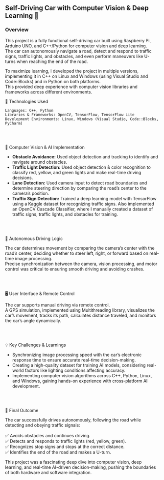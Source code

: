

## Self-Driving Car with Computer Vision & Deep Learning 🚗



### **Overview**

This project is a fully functional self-driving car built using Raspberry Pi, Arduino UNO, and C++/Python for computer vision and deep learning. <br>
The car can autonomously navigate a road, detect and respond to traffic signs, traffic lights, and obstacles, and even perform maneuvers like U-turns when reaching the end of the road. <br>

To maximize learning, I developed the project in multiple versions, implementing it in C++ on Linux and Windows (using Visual Studio and Code::Blocks) and in Python on both platforms. <br>
This provided deep experience with computer vision libraries and frameworks across different environments.

🔧 Technologies Used

    Languages: C++, Python 
    Libraries & Frameworks: OpenCV, TensorFlow, TensorFlow Lite 
    Development Environments: Linux, Windows (Visual Studio, Code::Blocks, PyCharm) 

<br>
<br>

🚦 Computer Vision & AI Implementation

 - **Obstacle Avoidance:** Used object detection and tracking to identify and navigate around obstacles.
 - **Traffic Light Detection:** Used object detection & color recognition to classify red, yellow, and green lights and make real-time driving decisions.
 - **Lane Detection:** Used camera input to detect road boundaries and determine steering direction by comparing the road’s center to the camera’s position. 
 - **Traffic Sign Detection:** Trained a deep learning model with TensorFlow using a Kaggle dataset for recognizing traffic signs. Also implemented an OpenCV Cascade Classifier, where I manually created a dataset of                                  traffic signs, traffic lights, and obstacles for training. 


<br>
<br>

🤖 Autonomous Driving Logic

The car determines movement by comparing the camera’s center with the road’s center, deciding whether to steer left, right, or forward based on real-time image processing. <br>
Precise synchronization between the camera, vision processing, and motor control was critical to ensuring smooth driving and avoiding crashes. <br>


<br>
<br>

🖥️ User Interface & Remote Control

The car supports manual driving via remote control. <br>
A GPS simulation, implemented using Multithreading library, visualizes the car’s movement, tracks its path, calculates distance traveled, and monitors the car’s angle dynamically. <br>


<br>
<br>

💡 Key Challenges & Learnings

 - Synchronizing image processing speed with the car’s electronic response time to ensure accurate real-time decision-making. 
 - Creating a high-quality dataset for training AI models, considering real-world factors like lighting conditions affecting accuracy. 
 - Implementing computer vision algorithms across C++, Python, Linux, and Windows, gaining hands-on experience with cross-platform AI development. 



<br>
<br>

🎯 Final Outcome

The car successfully drives autonomously, following the road while detecting and obeying traffic signals: <br> <br>
✅ Avoids obstacles and continues driving.  <br>
✅ Detects and responds to traffic lights (red, yellow, green).  <br>
✅ Recognizes stop signs and stops at the correct distance. <br>
✅ Identifies the end of the road and makes a U-turn. <br>

This project was a fascinating deep dive into computer vision, deep learning, and real-time AI-driven decision-making, pushing the boundaries of both hardware and software integration. <br>



